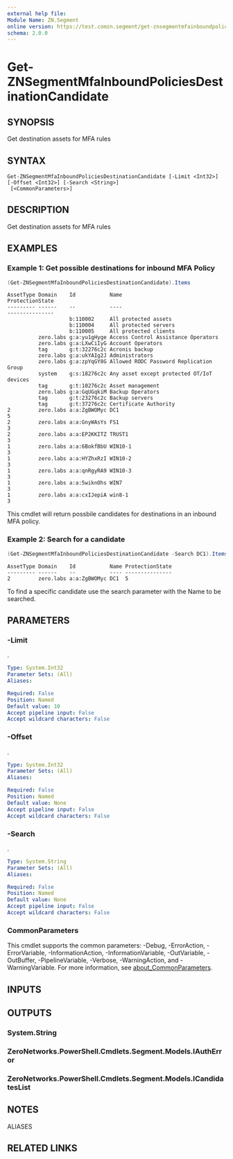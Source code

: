```yaml
---
external help file:
Module Name: ZN.Segment
online version: https://test.comzn.segment/get-znsegmentmfainboundpoliciesdestinationcandidate
schema: 2.0.0
---
```


# Get-ZNSegmentMfaInboundPoliciesDestinationCandidate

## SYNOPSIS
Get destination assets for MFA rules

## SYNTAX

```
Get-ZNSegmentMfaInboundPoliciesDestinationCandidate [-Limit <Int32>] [-Offset <Int32>] [-Search <String>]
 [<CommonParameters>]
```

## DESCRIPTION
Get destination assets for MFA rules

## EXAMPLES

### Example 1: Get possible destinations for inbound MFA Policy
```powershell
(Get-ZNSegmentMfaInboundPoliciesDestinationCandidate).Items
```

```output
AssetType Domain    Id           Name                                      ProtectionState
--------- ------    --           ----                                      ---------------
                    b:110002     All protected assets                      
                    b:110004     All protected servers                     
                    b:110005     All protected clients                     
          zero.labs g:a:yu1gHyge Access Control Assistance Operators       
          zero.labs g:a:LXwCiIyG Account Operators                         
          tag       g:t:32276c2c Acronis backup                            
          zero.labs g:a:ukYAIg2J Administrators                            
          zero.labs g:a:zpYqGY8G Allowed RODC Password Replication Group   
          system    g:s:18276c2c Any asset except protected OT/IoT devices 
          tag       g:t:10276c2c Asset management                          
          zero.labs g:a:GqUGqkiM Backup Operators                          
          tag       g:t:23276c2c Backup servers                            
          tag       g:t:37276c2c Certificate Authority                     
2         zero.labs a:a:ZgBWOMyc DC1                                       5
2         zero.labs a:a:GnyWAsYs FS1                                       3
2         zero.labs a:a:EP2KKITZ TRUST1                                    3
1         zero.labs a:a:6BokfBbU WIN10-1                                   3
1         zero.labs a:a:HYZhxRzI WIN10-2                                   3
1         zero.labs a:a:qnRgyRA9 WIN10-3                                   3
1         zero.labs a:a:5wiknOhs WIN7                                      3
1         zero.labs a:a:cxIJepiA win8-1                                    3
```

This cmdlet will return possbile candidates for destinations in an inbound MFA policy.

### Example 2: Search for a candidate
```powershell
(Get-ZNSegmentMfaInboundPoliciesDestinationCandidate -Search DC1).Items
```

```output
AssetType Domain    Id           Name ProtectionState
--------- ------    --           ---- ---------------
2         zero.labs a:a:ZgBWOMyc DC1  5
```

To find a specific candidate use the search parameter with the Name to be searched.

## PARAMETERS

### -Limit
.

```yaml
Type: System.Int32
Parameter Sets: (All)
Aliases:

Required: False
Position: Named
Default value: 10
Accept pipeline input: False
Accept wildcard characters: False
```

### -Offset
.

```yaml
Type: System.Int32
Parameter Sets: (All)
Aliases:

Required: False
Position: Named
Default value: None
Accept pipeline input: False
Accept wildcard characters: False
```

### -Search
.

```yaml
Type: System.String
Parameter Sets: (All)
Aliases:

Required: False
Position: Named
Default value: None
Accept pipeline input: False
Accept wildcard characters: False
```

### CommonParameters
This cmdlet supports the common parameters: -Debug, -ErrorAction, -ErrorVariable, -InformationAction, -InformationVariable, -OutVariable, -OutBuffer, -PipelineVariable, -Verbose, -WarningAction, and -WarningVariable. For more information, see [about_CommonParameters](http://go.microsoft.com/fwlink/?LinkID=113216).

## INPUTS

## OUTPUTS

### System.String

### ZeroNetworks.PowerShell.Cmdlets.Segment.Models.IAuthError

### ZeroNetworks.PowerShell.Cmdlets.Segment.Models.ICandidatesList

## NOTES

ALIASES

## RELATED LINKS

